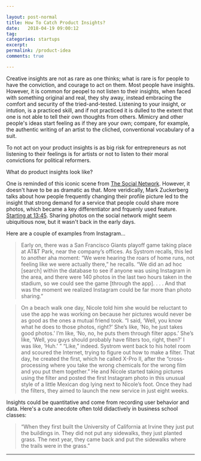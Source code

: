 ```yaml
---

layout: post-normal
title: How To Catch Product Insights?
date:   2018-04-19 09:00:12
tag: 
categories: startups
excerpt: 
permalink: /product-idea
comments: true

---
```




Creative insights are not as rare as one thinks; what is rare is for people to have the conviction, and courage to act on them. Most people have insights. However, it is common for peopel to not listen to their insights, when faced with something original and real, they shy away, instead embracing the comfort and security of the tried-and-tested. Listening to your insight, or intution, is a practiced skill, and if not practiced it is dulled to the extent that one is not able to tell their own thoughts from others. Mimicry and other people's ideas start feeling as if they are your own; compare, for example, the authentic writing of an artist to the cliched, conventional vocabulary of a suit.

To not act on your product insights is as big risk for entrepreneurs as not listening to their feelings is for artists or not to listen to their moral convictions for political reformers. 

What do product insights look like? 

One is reminded of this iconic scene from [The Social Network](https://www.youtube.com/watch?v=UdjGiIn9HMM). However, it doesn't have to be as dramatic as that. More veridically, Mark Zuckerberg talks about how people frequently changing their profile picture led to the insight that strong demand for a service that people could share more photos, which became a key differentiator and frquenly used feature. [Starting at 13:45](https://www.youtube.com/watch?v=5bJi7k-y1Lo). Sharing photos on the social network might seem ubiquitious now, but it wasn't back in the early days.

Here are a couple of examples from Instagram...


> Early on, there was a San Francisco Giants playoff game taking place at AT&T Park, near the company’s offices. As Systrom recalls, this led to another aha moment: “We were hearing the roars of home runs, not feeling like we were actually there,” he recalls. “We did an ad hoc [search] within the database to see if anyone was using Instagram in the area, and there were 140 photos in the last two hours taken in the stadium, so we could see the game [through the app]. . . . And that was the moment we realized Instagram could be far more than photo sharing.”


> On a beach walk one day, Nicole told him she would be reluctant to use the app he was working on because her pictures would never be as good as the ones a mutual friend took. “I said, ‘Well, you know what he does to those photos, right?’ She’s like, ‘No, he just takes good photos.’ I’m like, ‘No, no, he puts them through filter apps.’ She’s like, ‘Well, you guys should probably have filters too, right, then?’ I was like, ‘Huh.’ ” “Like,” indeed. Systrom went back to his hotel room and scoured the Internet, trying to figure out how to make a filter. That day, he created the first, which he called X-Pro II, after the “cross-processing where you take the wrong chemicals for the wrong film and you put them together.” He and Nicole started taking pictures using the filter and posted the first Instagram photo in this unusual style of a little Mexican dog lying next to Nicole’s foot. Once they had the filters, they aimed to launch the new service in just eight weeks.


Insights could be quantitative and come from recording user behavior and data. Here's a cute anecdote often told didactively in business school classes: 

> “When they first built the University of California at Irvine they just put the buildings in. They did not put any sidewalks, they just planted grass. The next year, they came back and put the sidewalks where the trails were in the grass.”



----
